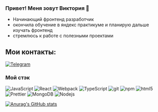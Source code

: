 ### Привет! Меня зовут Виктория 👋

- Начинающий фронтенд разработчик
- окончила обучение в яндекс практикуме и планирую дальше изучать фронтенд 
- стремлюсь к работе с полезными проектами

## Мои контакты:

[![Telegram](https://img.shields.io/badge/-Telegram-090909?style=for-the-badge&logo=telegram&logoColor=27A0D9)](https://t.me/ViktoriiaBor)

<h3>Мой стэк</h3>
<p>
<img alt="JavaScript" src="https://img.shields.io/badge/-JavaScript-007ACC?style=flat-square&logo=javascript&logoColor=white" />
  <img alt="React" src="https://img.shields.io/badge/-React-45b8d8?style=flat-square&logo=react&logoColor=white" />
  <img alt="Webpack" src="https://img.shields.io/badge/-Webpack-8DD6F9?style=flat-square&logo=webpack&logoColor=white" /> 
  <img alt="TypeScript" src="https://img.shields.io/badge/-TypeScript-007ACC?style=flat-square&logo=typescript&logoColor=white" />
  <img alt="git" src="https://img.shields.io/badge/-Git-F05032?style=flat-square&logo=git&logoColor=white" />
  <img alt="npm" src="https://img.shields.io/badge/-NPM-CB3837?style=flat-square&logo=npm&logoColor=white" />
  <img alt="html5" src="https://img.shields.io/badge/-HTML5-E34F26?style=flat-square&logo=html5&logoColor=white" />
  <img alt="Prettier" src="https://img.shields.io/badge/-Prettier-F7B93E?style=flat-square&logo=prettier&logoColor=white" />
  <img alt="MongoDB" src="https://img.shields.io/badge/-MongoDB-13aa52?style=flat-square&logo=mongodb&logoColor=white" />
  <img alt="Nodejs" src="https://img.shields.io/badge/-Nodejs-43853d?style=flat-square&logo=Node.js&logoColor=white" />
</p>

[![Anurag's GitHub stats](https://github-readme-stats.vercel.app/api?username=BorodkinaViktoriya&show_icons=true)](https://github.com/anuraghazra/github-readme-stats)
